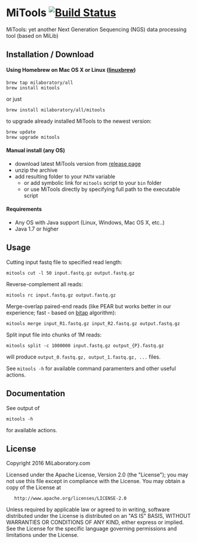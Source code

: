 MiTools
[![Build Status](https://travis-ci.org/milaboratory/mitools.svg)](https://travis-ci.org/milaboratory/mitools)
=======


MiTools: yet another Next Generation Sequencing (NGS) data processing tool (based on MiLib)

## Installation / Download

#### Using Homebrew on Mac OS X or Linux ([linuxbrew](http://linuxbrew.sh/))

    brew tap milaboratory/all
    brew install mitools
    
or just

    brew install milaboratory/all/mitools

to upgrade already installed MiTools to the newest version:

    brew update
    brew upgrade mitools

#### Manual install (any OS)

* download latest MiTools version from [release page](https://github.com/milaboratory/mitools/releases/latest)
* unzip the archive
* add resulting folder to your ``PATH`` variable
  * or add symbolic link for ``mitools`` script to your ``bin`` folder
  * or use MiTools directly by specifying full path to the executable script

#### Requirements

* Any OS with Java support (Linux, Windows, Mac OS X, etc..)
* Java 1.7 or higher
 
## Usage

Cutting input fastq file to specified read length:

    mitools cut -l 50 input.fastq.gz output.fastq.gz

Reverse-complement all reads:

    mitools rc input.fastq.gz output.fastq.gz

Merge-overlap paired-end reads (like PEAR but works better in our experience; fast - based on [bitap](https://en.wikipedia.org/wiki/Bitap_algorithm) algorithm):

    mitools merge input_R1.fastq.gz input_R2.fastq.gz output.fastq.gz

Split input file into chunks of 1M reads:

    mitools split -c 1000000 input.fastq.gz output_{P}.fastq.gz
    
will produce ```output_0.fastq.gz, output_1.fastq.gz, ...``` files.

See ```mitools -h``` for available command paramenters and other useful actions.

## Documentation

See output of

    mitools -h
    
for available actions.

## License

   Copyright 2016 MiLaboratory.com

   Licensed under the Apache License, Version 2.0 (the "License");
   you may not use this file except in compliance with the License.
   You may obtain a copy of the License at

       http://www.apache.org/licenses/LICENSE-2.0

   Unless required by applicable law or agreed to in writing, software
   distributed under the License is distributed on an "AS IS" BASIS,
   WITHOUT WARRANTIES OR CONDITIONS OF ANY KIND, either express or implied.
   See the License for the specific language governing permissions and
   limitations under the License.
